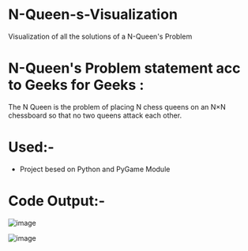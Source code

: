 # N-Queen-s-Visualization
Visualization of all the solutions of a N-Queen's Problem

# N-Queen's Problem statement acc to Geeks for Geeks : 
The N Queen is the problem of placing N chess queens on an N×N chessboard so that no two queens attack each other. 

# Used:-
  - Project besed on Python and PyGame Module
 
# Code Output:-

![image](https://user-images.githubusercontent.com/88884595/176689305-d5011abd-11f0-472c-bd33-8b15a02ea7af.png)

![image](https://user-images.githubusercontent.com/88884595/176689736-37ad1ba9-63f3-4860-8f9d-892fa4c8a29e.png)

